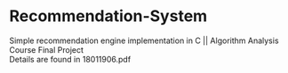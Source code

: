 # Recommendation-System
Simple recommendation engine implementation in C || Algorithm Analysis Course Final Project </br>
Details are found in 18011906.pdf
